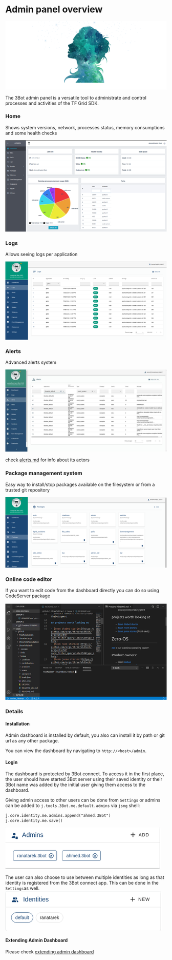 # Admin panel overview

![](./img/admin_start.png)

The 3Bot admin panel is a versatile tool to administrate and control processes and activities of the TF Grid SDK.

### Home

Shows system versions, network, processes status, memory consumptions and some health checks

![./img/dashboard.png](./img/dashboard.png)

### Logs
Allows seeing logs per application

![logs](./img/logs.png)


### Alerts
Advanced alerts system

![alerts](./img/alerts.jpg)

check [alerts.md](admin_alerts.md) for info about its actors
### Package management system
Easy way to install/stop packages available on the filesystem or from a trusted git repository

![packagemanager](./img/packagemanager.png)


### Online code editor

If you want to edit code from the dashboard directly you can do so using CodeServer package

![codeserver](./img/codeserverterminal.png)

### Details

#### Installation

Admin dashboard is installed by default, you also can install it by path or git url as any other package.

You can view the dashboard by navigating to `http://<host>/admin`.

#### Login

The dashboard is protected by 3Bot connect. To access it in the first place, the user should have started 3Bot server using their saved identity or their 3Bot name was added by the initial user giving them access to the dashboard.

Giving admin access to other users can be done from `Settings` or admins can be added to `j.tools.3Bot.me.default.admins` via `jsng` shell:

```python3
j.core.identity.me.admins.append("ahmed.3Bot")
j.core.identity.me.save()
```
![admin_list](./img/admin_list.png)


The user can also choose to use between multiple identities as long as that identity is registered from the 3Bot connect app. This can be done in the `Settings`as well.
![identity_list](./img/identity_list.png)


#### Extending Admin Dashboard

Please check [extending admin dashboard](admin_extending.md)




